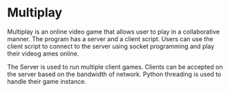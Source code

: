 # Multiplay

Multiplay is an online video game that allows user to play in a collaborative manner. The program has a server and a client script. Users can use the client script to connect to the server using socket programming and play their videog ames online.

The Server is used to run multiple client games. Clients can be accepted on the server based on the bandwidth of network. Python threading is used to handle their game instance.

